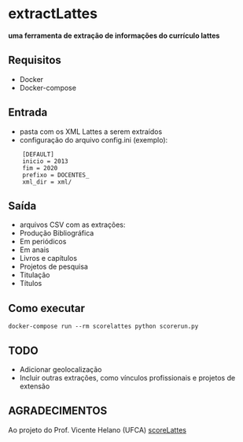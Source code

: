 # extractLattes
**uma ferramenta de extração de informações do currículo lattes**
## Requisitos

* Docker
* Docker-compose

## Entrada

* pasta com os XML Lattes a serem extraídos
* configuração do arquivo config.ini (exemplo):

```
    [DEFAULT]
    inicio = 2013
    fim = 2020
    prefixo = DOCENTES_
    xml_dir = xml/
```
## Saída

* arquivos CSV com as extrações:
 * Produção Bibliográfica
  * Em periódicos
  * Em anais
  * Livros e capítulos
 * Projetos de pesquisa
 * Titulação
 * Títulos

## Como executar

```
docker-compose run --rm scorelattes python scorerun.py
```

## TODO
* Adicionar geolocalização
* Incluir outras extrações, como vínculos profissionais e projetos de extensão

## AGRADECIMENTOS

Ao projeto do Prof. Vicente Helano (UFCA) [scoreLattes](https://github.com/vicentehelano/scoreLattes)